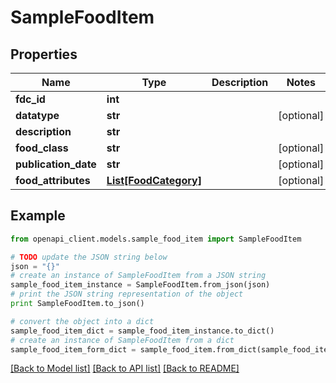 # SampleFoodItem


## Properties
Name | Type | Description | Notes
------------ | ------------- | ------------- | -------------
**fdc_id** | **int** |  | 
**datatype** | **str** |  | [optional] 
**description** | **str** |  | 
**food_class** | **str** |  | [optional] 
**publication_date** | **str** |  | [optional] 
**food_attributes** | [**List[FoodCategory]**](FoodCategory.md) |  | [optional] 

## Example

```python
from openapi_client.models.sample_food_item import SampleFoodItem

# TODO update the JSON string below
json = "{}"
# create an instance of SampleFoodItem from a JSON string
sample_food_item_instance = SampleFoodItem.from_json(json)
# print the JSON string representation of the object
print SampleFoodItem.to_json()

# convert the object into a dict
sample_food_item_dict = sample_food_item_instance.to_dict()
# create an instance of SampleFoodItem from a dict
sample_food_item_form_dict = sample_food_item.from_dict(sample_food_item_dict)
```
[[Back to Model list]](../README.md#documentation-for-models) [[Back to API list]](../README.md#documentation-for-api-endpoints) [[Back to README]](../README.md)


